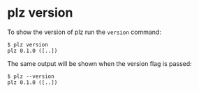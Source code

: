 # plz version

To show the version of plz run the `version` command:

``` shell
$ plz version
plz 0.1.0 ([..])
```

The same output will be shown when the version flag is passed:

``` shell
$ plz --version
plz 0.1.0 ([..])
```
